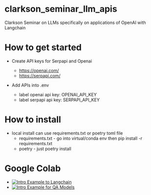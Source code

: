 # clarkson_seminar_llm_apis
Clarkson Seminar on LLMs specifically on applications of OpenAI with Langchain

# How to get started
- Create API keys for Serpapi and Openai 
    - https://openai.com/
    - https://serpapi.com/

- Add APIs into .env 
    - label openai api key: OPENAI_API_KEY
    - label serpapi api key: SERPAPI_API_KEY

# How to install 
- local install can use requirements.txt or poetry toml file 
    - requirements.txt - go into virtual/conda env then pip install -r requirements.txt 
    - poetry - just poetry install 


# Google Colab
- [![Intro Example to Langchain](https://colab.research.google.com/assets/colab-badge.svg)](https://drive.google.com/file/d/1PHBz9rU80x5F9qW5nCn9IRiKjG9yNE-d/view?usp=sharing)
- [![Intro Example for QA Models](https://colab.research.google.com/assets/colab-badge.svg)](https://drive.google.com/file/d/11RpwGLy7TcIBLsYbNolQSwSfIhW-Su5f/view?usp=sharing)
